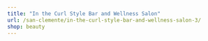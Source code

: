 ```yaml
---
title: "In the Curl Style Bar and Wellness Salon"
url: /san-clemente/in-the-curl-style-bar-and-wellness-salon-3/
shop: beauty
---
```

